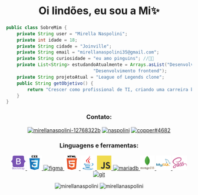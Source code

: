 <h1 align="center">Oi lindões, eu sou a Mi✨</h1>

```java
public class SobreMim {
	private String user = "Mirella Naspolini";
	private int idade = 18;
	private String cidade = "Joinville";
	private String email = "mirellanaspolini35@gmail.com";
	private String curiosidade = "eu amo pinguins"; //🐧💖
	private List<String> estudandoAtualmente = Arrays.asList("Desenvolvimento backend com Java",
								 "Desenvolvimento frontend");
	private String projetoAtual = "League of Legends clone";
	public String getObjetivo() {
		return "Crescer como profissional de TI, criando uma carreira bem sucedida";
	}
}
```

<h3 align="center"> Contato: </h3>  
<p align="center">  
<a href="https://linkedin.com/in/mirellanaspolini-12768322b" target="blank"><img align="center" src="https://img.shields.io/badge/LinkedIn-0077B5?style=for-the-badge&logo=linkedin&logoColor=white" alt="mirellanaspolini-12768322b"  /></a>  
<a href="https://instagram.com/naspolini" target="blank"><img align="center" src="https://img.shields.io/badge/Instagram-E4405F?style=for-the-badge&logo=instagram&logoColor=white" alt="naspolini"/></a>  
<a href="https://discord.gg/copper#4682" target="blank"><img align="center" src="https://img.shields.io/badge/Discord-4F3AD4?style=for-the-badge&logo=discord&logoColor=white" alt="copper#4682"/></a>  
</p> 

  
<h3 align="center">Linguagens e ferramentas:</h3>  
<p align="center"> <a href="https://getbootstrap.com" target="_blank" rel="noreferrer"> <img src="https://raw.githubusercontent.com/devicons/devicon/master/icons/bootstrap/bootstrap-plain-wordmark.svg" alt="bootstrap" width="40" height="40"/> </a> <a href="https://www.w3schools.com/css/" target="_blank" rel="noreferrer"> <img src="https://raw.githubusercontent.com/devicons/devicon/master/icons/css3/css3-original-wordmark.svg" alt="css3" width="40" height="40"/> </a> <a href="https://www.figma.com/" target="_blank" rel="noreferrer"> <img src="https://www.vectorlogo.zone/logos/figma/figma-icon.svg" alt="figma" width="40" height="40"/> </a> <a href="https://www.w3.org/html/" target="_blank" rel="noreferrer"> <img src="https://raw.githubusercontent.com/devicons/devicon/master/icons/html5/html5-original-wordmark.svg" alt="html5" width="40" height="40"/> </a> <a href="https://www.java.com" target="_blank" rel="noreferrer"> <img src="https://raw.githubusercontent.com/devicons/devicon/master/icons/java/java-original.svg" alt="java" width="40" height="40"/> </a> <a href="https://developer.mozilla.org/en-US/docs/Web/JavaScript" target="_blank" rel="noreferrer"> <img src="https://raw.githubusercontent.com/devicons/devicon/master/icons/javascript/javascript-original.svg" alt="javascript" width="40" height="40"/> </a> <a href="https://mariadb.org/" target="_blank" rel="noreferrer"> <img src="https://www.vectorlogo.zone/logos/mariadb/mariadb-icon.svg" alt="mariadb" width="40" height="40"/> </a> <a href="https://www.mongodb.com/" target="_blank" rel="noreferrer"> <img src="https://raw.githubusercontent.com/devicons/devicon/master/icons/mongodb/mongodb-original-wordmark.svg" alt="mongodb" width="40" height="40"/> </a> <a href="https://www.mysql.com/" target="_blank" rel="noreferrer"> <img src="https://raw.githubusercontent.com/devicons/devicon/master/icons/mysql/mysql-original-wordmark.svg" alt="mysql" width="40" height="40"/> </a> <a href="https://sass-lang.com" target="_blank" rel="noreferrer"> <img src="https://raw.githubusercontent.com/devicons/devicon/master/icons/sass/sass-original.svg" alt="sass" width="40" height="40"/> </a> <a href="https://git-scm.com/" target="_blank" rel="noreferrer"> <img src="https://www.vectorlogo.zone/logos/git-scm/git-scm-icon.svg" alt="git" width="40" height="40"/> </a> </p>
  
<p align="center"><img align="center" height="150px" src="https://github-readme-stats.vercel.app/api/top-langs?username=mirellanaspolini&show_icons=true&locale=en&layout=compact&theme=tokyonight" alt="mirellanaspolini"/> <img align="center" height="150px" src="https://github-readme-stats.vercel.app/api?username=mirellanaspolini&theme=tokyonight" alt="mirellanaspolini" /></p>

